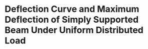 # Deflection Curve and Maximum Deflection of Simply Supported Beam Under Uniform Distributed Load
 
